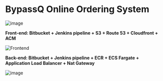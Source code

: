 # BypassQ Online Ordering System

![image](https://user-images.githubusercontent.com/57895489/159500880-7cc73ee2-8a0f-4df1-89ee-c25f96a363d8.png)

**Front-end: Bitbucket + Jenkins pipeline + S3 + Route 53 + Cloudfront + ACM**

![Frontend](https://user-images.githubusercontent.com/57895489/159520302-9510df92-38ea-406e-aa84-0d46ff406ee8.png)

**Back-end: Bitbucket + Jenkins pipeline + ECR + ECS Fargate + Application Load Balancer + Nat Gateway**

![image](https://user-images.githubusercontent.com/57895489/159639100-b7e04f20-d2a0-4859-8d9f-6b604dc71978.png)
